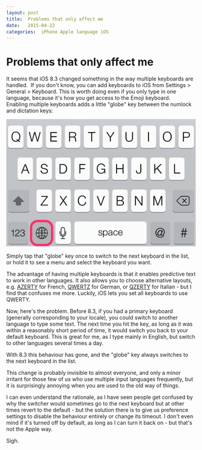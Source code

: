 ```yaml
---
layout: post
title:  Problems that only affect me 
date:   2015-04-22 
categories:  iPhone Apple language iOS 
---
```


# Problems that only affect me


It seems that iOS 8.3 changed something in the way multiple keyboards are handled.  If you don't know, you can add keyboards to iOS from Settings > General > Keyboard. This is worth doing even if you only type in one language, because it's how you get access to the Emoji keyboard. Enabling multiple keyboards adds a little "globe" key between the numlock and dictation keys: 

 ![](/images/unknown_filename.285.png) 

Simply tap that "globe" key once to switch to the next keyboard in the list, or hold it to see a menu and select the keyboard you want.

The advantage of having multiple keyboards is that it enables predictive text to work in other languages. It also allows you to choose alternative layouts, e.g. [AZERTY](http://en.wikipedia.org/wiki/AZERTY) for French, [QWERTZ](http://en.wikipedia.org/wiki/QWERTZ) for German, or [QZERTY](http://en.wikipedia.org/wiki/Keyboard_layout#QZERTY) for Italian - but I find that confuses me more. Luckily, iOS lets you set all keyboards to use QWERTY. 

Now, here's the problem. Before 8.3, if you had a primary keyboard (generally corresponding to your locale), you could switch to another language to type some text. The next time you hit the key, as long as it was within a reasonably short period of time, it would switch you back to your default keyboard. This is great for me, as I type mainly in English, but switch to other languages several times a day. 

With 8.3 this behaviour has gone, and the "globe" key always switches to the next keyboard in the list. 

This change is probably invisible to almost everyone, and only a minor irritant for those few of us who use multiple input languages frequently, but it is surprisingly annoying when you are used to the old way of things. 

I can even understand the rationale, as I have seen people get confused by why the switcher would sometimes go to the next keyboard but at other times revert to the default - but the solution there is to give us preference settings to disable the behaviour entirely or change its timeout. I don't even mind if it's turned off by default, as long as I can turn it back on - but that's not the Apple way. 

Sigh.

